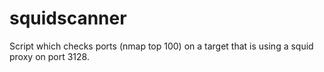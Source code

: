 # squidscanner
Script which checks ports (nmap top 100) on a target that is using a squid proxy on port 3128. 
